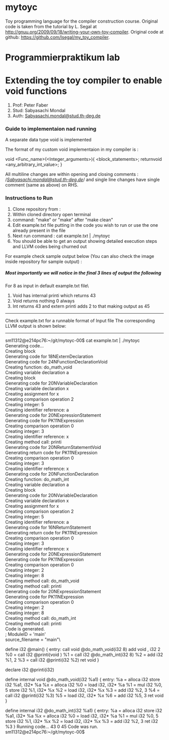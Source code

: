 # mytoyc

Toy programming language for the compiler construction course. Original code is taken from the tutorial by L. Segal at http://gnuu.org/2009/09/18/writing-your-own-toy-compiler. Original code at github: https://github.com/lsegal/my_toy_compiler.

# Programmierpraktikum lab
# Extending the toy compiler to enable void functions
1. Prof: Peter Faber
2. Stud: Sabyasachi Mondal
3. Auth: Sabyasachi.mondal@stud.th-deg.de

###   Guide to implementaion nad running ###

A separate data type void is implemented

The format of my custom void implementaion in my compiler is :

void <Func_name>(<Integer_arguments>){
	<block_statements>;
	returnvoid <any_arbitrary_int_value>;
}

All multiline changes are within opening and closing comments : /*Sabyasachi.mondal@stud.th-deg.de*/
and single line changes have single comment (same as above) on RHS.

### Instructions to Run ###

1. Clone repository from : 
2. Within cloned directory open terminal
3. command: "make" or "make" after "make clean"
4. Edit example.txt file putting in the code you wish to run or use the one already present in the file
5. Next run command : cat example.txt | ./mytoyc
6. You should be able to get an output showing detailed execution steps and LLVM codes being churned out

For example check sample output below (You can also check the image inside repository for sample output) :
##### Most importantly we will notice in the final 3 lines of output the following
For 8 as input in default example.txt file\
1. Void has internal printi which returns 43
2. Void returns nothing 0 always
3. Int returns 43 and extern printi adds 2 to that making output as 45

_______________________________________________________
Check example.txt for a runnable format of Input file
The corresponding LLVM output is shown below:
_______________________________________________________
sm11312@e214pc76:~/git/mytoyc-00$ cat example.txt | ./mytoyc
Generating code...\
Creating block\
Generating code for 18NExternDeclaration\
Generating code for 24NFunctionDeclarationVoid\
Creating function: do_math_void\
Creating variable declaration a\
Creating block\
Generating code for 20NVariableDeclaration\
Creating variable declaration x\
Creating assignment for x\
Creating comparison operation 2\
Creating integer: 5\
Creating identifier reference: a\
Generating code for 20NExpressionStatement\
Generating code for PK11NExpression\
Creating comparison operation 0\
Creating integer: 3\
Creating identifier reference: x\
Creating method call: printi\
Generating code for 20NReturnStatementVoid\
Generating return code for PK11NExpression\
Creating comparison operation 0\
Creating integer: 3\
Creating identifier reference: x\
Generating code for 20NFunctionDeclaration\
Creating function: do_math_int\
Creating variable declaration a\
Creating block\
Generating code for 20NVariableDeclaration\
Creating variable declaration x\
Creating assignment for x\
Creating comparison operation 2\
Creating integer: 5\
Creating identifier reference: a\
Generating code for 16NReturnStatement\
Generating return code for PK11NExpression\
Creating comparison operation 0\
Creating integer: 3\
Creating identifier reference: x\
Generating code for 20NExpressionStatement\
Generating code for PK11NExpression\
Creating comparison operation 0\
Creating integer: 2\
Creating integer: 8\
Creating method call: do_math_void\
Creating method call: printi\
Generating code for 20NExpressionStatement\
Generating code for PK11NExpression\
Creating comparison operation 0\
Creating integer: 2\
Creating integer: 8\
Creating method call: do_math_int\
Creating method call: printi\
Code is generated.\
; ModuleID = 'main'\
source_filename = "main"\

define i32 @main() {
entry:
  call void @do_math_void(i32 8)
  add void <badref>, i32 2
  %0 = call i32 @printi(void <badref>)
  %1 = call i32 @do_math_int(i32 8)
  %2 = add i32 %1, 2
  %3 = call i32 @printi(i32 %2)
  ret void
}

declare i32 @printi(i32)

define internal void @do_math_void(i32 %a1) {
entry:
  %a = alloca i32
  store i32 %a1, i32* %a
  %x = alloca i32
  %0 = load i32, i32* %a
  %1 = mul i32 %0, 5
  store i32 %1, i32* %x
  %2 = load i32, i32* %x
  %3 = add i32 %2, 3
  %4 = call i32 @printi(i32 %3)
  %5 = load i32, i32* %x
  %6 = add i32 %5, 3
  ret void
}

define internal i32 @do_math_int(i32 %a1) {
entry:
  %a = alloca i32
  store i32 %a1, i32* %a
  %x = alloca i32
  %0 = load i32, i32* %a
  %1 = mul i32 %0, 5
  store i32 %1, i32* %x
  %2 = load i32, i32* %x
  %3 = add i32 %2, 3
  ret i32 %3
}
Running code...
43
0
45
Code was run.
sm11312@e214pc76:~/git/mytoyc-00$ 
